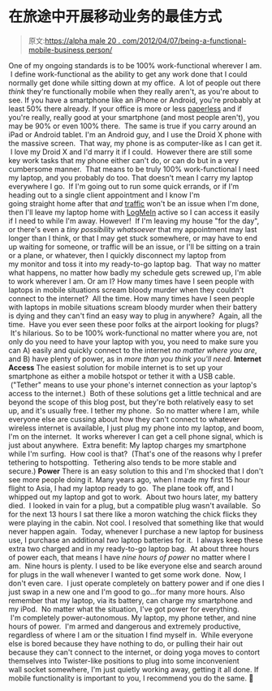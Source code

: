 # 在旅途中开展移动业务的最佳方式

> 原文:[https://alpha male 20 . com/2012/04/07/being-a-functional-mobile-business person/](https://alphamale20.com/2012/04/07/being-a-functionally-mobile-businessperson/)

One of my ongoing standards is to be 100% work-functional wherever I am.  I define work-functional as the ability to get any work done that I could normally get done while sitting down at my office.  A lot of people out there *think* they're functionally mobile when they really aren't, as you're about to see. If you have a smartphone like an iPhone or Android, you're probably at least 50% there already. If your office is more or less [paperless](http://www.sublimeyourtime.com/2012/01/14/going-paperless-2/ "Going Paperless") and if you're really, really good at your smartphone (and most people aren't), you may be 90% or even 100% there.  The same is true if you carry around an iPad or Android tablet. I'm an Android guy, and I use the Droid X phone with the massive screen.  That way, my phone is as computer-like as I can get it.  I love my Droid X and I'd marry it if I could.  However there are still some key work tasks that my phone either can't do, or can do but in a very cumbersome manner.  That means to be truly 100% work-functional I need my laptop, and you probably do too. That doesn't mean I carry my laptop everywhere I go.  If I'm going out to run some quick errands, or if I'm heading out to a single client appointment and I know I'm going straight home after that *and* [traffic](http://www.sublimeyourtime.com/2012/03/02/avoiding-traffic/ "Avoiding Traffic") won't be an issue when I'm done, then I'll leave my laptop home with [LogMeIn](https://secure.logmein.com/) active so I can access it easily if I need to while I'm away. However!  If I'm leaving my house "for the day", or there's even a *tiny possibility whatsoever* that my appointment may last longer than I think, or that I may get stuck somewhere, or may have to end up waiting for someone, or traffic will be an issue, or I'll be sitting on a train or a plane, or whatever, then I quickly disconnect my laptop from my monitor and toss it into my ready-to-go laptop bag.  That way no matter what happens, no matter how badly my schedule gets screwed up, I'm able to work wherever I am. Or am I? How many times have I seen people with laptops in mobile situations scream bloody murder when they couldn't connect to the internet?  All the time. How many times have I seen people with laptops in mobile situations scream bloody murder when their battery is dying and they can't find an easy way to plug in anywhere?  Again, all the time.  Have you ever seen these poor folks at the airport looking for plugs?  It's hilarious. So to be 100% work-functional no matter where you are, not only do you need to have your laptop with you, you need to make sure you can A) easily and quickly connect to the internet *no matter where you are*, and B) have plenty of power, as in *more than you think you'll need*. **Internet Access** The easiest solution for mobile internet is to set up your smartphone as either a mobile hotspot or tether it with a USB cable.  ("Tether" means to use your phone's internet connection as your laptop's access to the internet.)  Both of these solutions get a little technical and are beyond the scope of this blog post, but they're both relatively easy to set up, and it's usually free. I tether my phone.  So no matter where I am, while everyone else are cussing about how they can't connect to whatever wireless internet is available, I just plug my phone into my laptop, and boom, I'm on the internet.  It works wherever I can get a cell phone signal, which is just about anywhere.  Extra benefit: My laptop charges my smartphone while I'm surfing.  How cool is that?  (That's one of the reasons why I prefer tethering to hotspotting.  Tethering also tends to be more stable and secure.) **Power** There is an easy solution to this and I'm shocked that I don't see more people doing it. Many years ago, when I made my first 15 hour flight to Asia, I had my laptop ready to go.  The plane took off, and I whipped out my laptop and got to work.  About two hours later, my battery died.  I looked in vain for a plug, but a compatible plug wasn't available.  So for the next 13 hours I sat there like a moron watching the chick flicks they were playing in the cabin. Not cool. I resolved that something like that would never happen again.  Today, whenever I purchase a new laptop for business use, I purchase an additional *two* laptop batteries for it.  I always keep these extra two charged and in my ready-to-go laptop bag.  At about three hours of power each, that means I have *nine hours of power* no matter where I am.  Nine hours is plenty. I used to be like everyone else and search around for plugs in the wall whenever I wanted to get some work done.  Now, I don't even care.  I just operate completely on battery power and if one dies I just swap in a new one and I'm good to go...for many more hours. Also remember that my laptop, via its battery, can charge my smartphone and my iPod.  No matter what the situation, I've got power for everything.  I'm completely power-autonomous. My laptop, my phone tether, and nine hours of power.  I'm armed and dangerous and extremely productive, regardless of where I am or the situation I find myself in.  While everyone else is bored because they have nothing to do, or pulling their hair out because they can't connect to the internet, or doing yoga moves to contort themselves into Twister-like positions to plug into some inconvenient wall socket somewhere, I'm just quietly working away, getting it all done. If mobile functionality is important to you, I recommend you do the same. 🙂